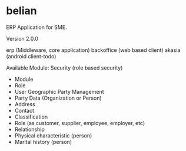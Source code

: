# belian
ERP Application for SME.

Version 2.0.0

erp (Middleware, core application)
backoffice (web based client)
akasia (android client-todo)

Available Module:
Security (role based security)
- Module
- Role
- User
Geographic
Party Management
- Party Data (Organization or Person)
- Address
- Contact
- Classification
- Role (as customer, supplier, employee, employer, etc)
- Relationship
- Physical characteristic (person)
- Marital history (person)
